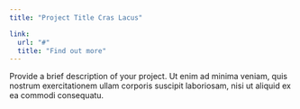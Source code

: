 ```yaml
---
title: "Project Title Cras Lacus"

link:
  url: "#"
  title: "Find out more"
---
```

Provide a brief description of your project. Ut enim ad minima veniam, quis nostrum exercitationem ullam corporis suscipit laboriosam, nisi ut aliquid ex ea commodi consequatu.
